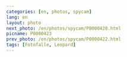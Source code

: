 ```yaml
---
categories: [en, photos, spycam]
lang: en
layout: photo
next_photo: /en/photos/spycam/P0000420.html
picname: P0000423
prev_photo: /en/photos/spycam/P0000422.html
tags: [Fotofalle, Leopard]
---
```

